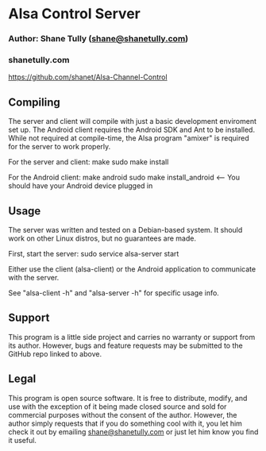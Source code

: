 # Alsa Control Server
### Author: Shane Tully (shane@shanetully.com)
### shanetully.com

https://github.com/shanet/Alsa-Channel-Control


## Compiling
The server and client will compile with just a basic development enviroment set up.
The Android client requires the Android SDK and Ant to be installed.
While not required at compile-time, the Alsa program "amixer" is required for the server to
work properly.

For the server and client:
make
sudo make install

For the Android client:
make android
sudo make install_android  <-- You should have your Android device plugged in


## Usage
The server was written and tested on a Debian-based system. It should work on other Linux distros,
but no guarantees are made.

First, start the server:
sudo service alsa-server start

Either use the client (alsa-client) or the Android application to communicate with the server.

See "alsa-client -h" and "alsa-server -h" for specific usage info.


## Support
This program is a little side project and carries no warranty or support
from its author. However, bugs and feature requests may be submitted to the GitHub repo
linked to above.


## Legal
This program is open source software. It is free to distribute, modify, and use
with the exception of it being made closed source and sold for commercial purposes
without the consent of the author. However, the author simply requests that if you 
do something cool with it, you let him check it out by emailing shane@shanetully.com 
or just let him know you find it useful.
